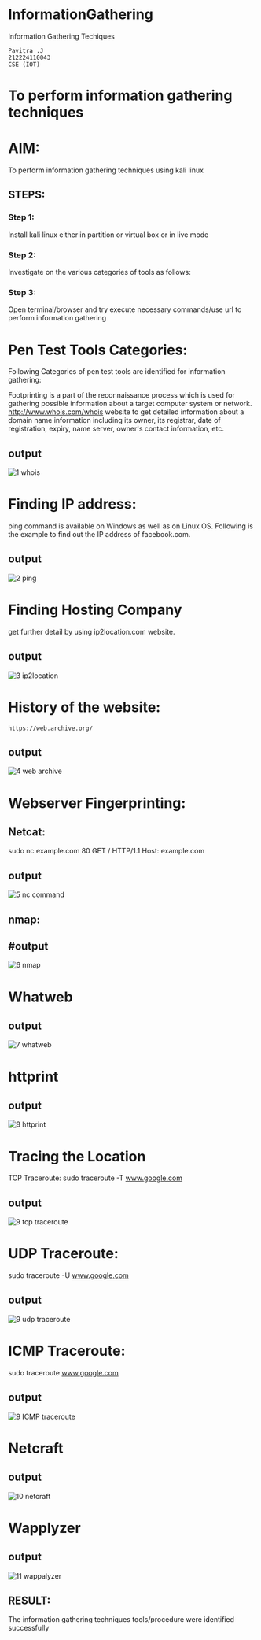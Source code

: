 # InformationGathering
Information Gathering Techiques
```
Pavitra .J
212224110043
CSE (IOT)
```
# To perform information gathering techniques

# AIM:

To perform information gathering techniques using kali linux 

## STEPS:

### Step 1:

Install kali linux either in partition or virtual box or in live mode

### Step 2:

Investigate on the various categories of tools as follows:

### Step 3:
Open terminal/browser and try execute necessary commands/use url to perform information gathering

# Pen Test Tools Categories:  

Following Categories of pen test tools are identified for information gathering:

Footprinting is a part of the reconnaissance process which is used for gathering possible information about a target computer system or network.
http://www.whois.com/whois website to get detailed information about a domain name information including its owner, its registrar, date of registration, expiry, name server, owner's contact information, etc.

## output

![1 whois](https://github.com/HariHaranLK/ETHICAL_HACKING_LAB/assets/132996089/8db34062-09e8-4d89-b0c5-9cf1eedf2962)

# Finding IP address:
ping command is available on Windows as well as on Linux OS. Following is the example to find out the IP address of facebook.com.
## output

![2 ping](https://github.com/HariHaranLK/ETHICAL_HACKING_LAB/assets/132996089/824e5c0e-3189-447e-b963-8c3f6f7f037d)

# Finding Hosting Company
get further detail by using ip2location.com website.
## output

![3 ip2location](https://github.com/HariHaranLK/ETHICAL_HACKING_LAB/assets/132996089/8c36cbf6-6267-4e37-aecd-6e229720add8)

# History of the website:
```
https://web.archive.org/
```
## output

![4 web archive](https://github.com/HariHaranLK/ETHICAL_HACKING_LAB/assets/132996089/bc8d5267-3942-4e0b-9dc7-785edeceefc0)

# Webserver Fingerprinting:

## Netcat:
sudo nc example.com 80
GET / HTTP/1.1
Host: example.com
## output

![5 nc command](https://github.com/HariHaranLK/ETHICAL_HACKING_LAB/assets/132996089/e80301ec-c5f4-4bb9-bd2f-0480d7ec2c4d)

## nmap:
## #output

![6 nmap](https://github.com/HariHaranLK/ETHICAL_HACKING_LAB/assets/132996089/d191d6e3-005d-438f-90aa-c97794b2e3d1)

# Whatweb
## output

![7 whatweb](https://github.com/HariHaranLK/ETHICAL_HACKING_LAB/assets/132996089/ae56c986-cbf2-4367-8d4a-f6cc49a23de4)

# httprint
## output

![8 httprint](https://github.com/HariHaranLK/ETHICAL_HACKING_LAB/assets/132996089/d8c34241-4036-469f-a7ff-ce8f6eabf26a)

# Tracing the Location
TCP Traceroute:
sudo traceroute -T www.google.com
## output

![9 tcp traceroute](https://github.com/HariHaranLK/ETHICAL_HACKING_LAB/assets/132996089/83b41159-bb32-4407-8e02-c56b7dc148bc)

# UDP Traceroute:
sudo traceroute -U www.google.com
## output

![9 udp traceroute](https://github.com/HariHaranLK/ETHICAL_HACKING_LAB/assets/132996089/99364561-8bbe-4d5a-b8d3-06f51a66f291)

# ICMP Traceroute:
sudo traceroute  www.google.com
## output

![9 ICMP traceroute](https://github.com/HariHaranLK/ETHICAL_HACKING_LAB/assets/132996089/69fcc942-e9ec-4bd3-aea1-116f5b938afa)

# Netcraft
## output

![10 netcraft](https://github.com/HariHaranLK/ETHICAL_HACKING_LAB/assets/132996089/6f2f02ad-cbfa-442b-806d-b0b136bd89a7)

# Wapplyzer
## output

![11 wappalyzer](https://github.com/HariHaranLK/ETHICAL_HACKING_LAB/assets/132996089/559bd9da-e837-41d8-90ba-a69442632681)

## RESULT:
The information gathering techniques tools/procedure were  identified successfully
